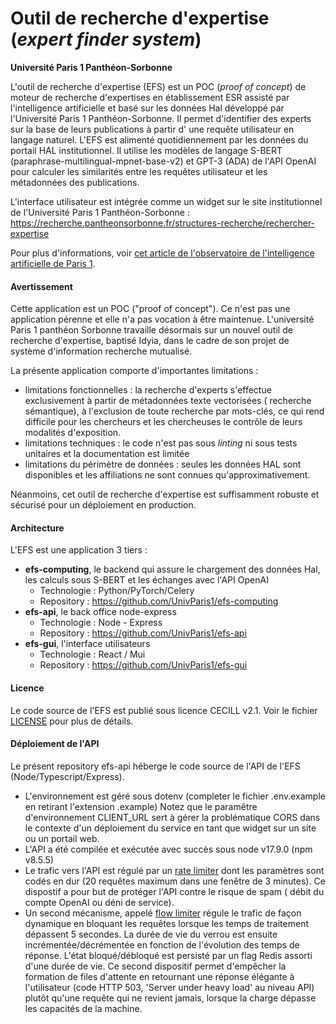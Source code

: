 # Outil de recherche d'expertise (_expert finder system_)

**Université Paris 1 Panthéon-Sorbonne**

L'outil de recherche d'expertise (EFS) est un POC (_proof of concept_) de moteur de recherche d'expertises en
établissement ESR assisté par l'intelligence artificielle et basé sur les données Hal développé par l'Université Paris 1
Panthéon-Sorbonne.
Il permet d'identifier des experts sur la base de leurs publications à partir d'
une requête utilisateur en langage naturel.
L'EFS est alimenté quotidiennement par les données du portail HAL
institutionnel. Il utilise les modèles de langage S-BERT (paraphrase-multilingual-mpnet-base-v2) et GPT-3 (ADA) de
l'API OpenAI pour calculer les similarités entre les requêtes utilisateur et les métadonnées des publications.

L'interface utilisateur est intégrée comme un widget sur le site institutionnel de l'Université Paris 1
Panthéon-Sorbonne : https://recherche.pantheonsorbonne.fr/structures-recherche/rechercher-expertise

Pour plus d'informations,
voir [cet article de l'observatoire de l'intelligence artificielle de Paris 1](https://observatoire-ia.pantheonsorbonne.fr/actualite/outil-recherche-dexpertise-base-lintelligence-artificielle-luniversite-paris-1-pantheon).

#### Avertissement

Cette application est un POC ("proof of concept"). Ce n'est pas une application pérenne et elle n'a pas vocation à être
maintenue. L'université Paris 1 panthéon Sorbonne travaille désormais sur un nouvel outil de recherche d'expertise,
baptisé Idyia, dans le cadre de son projet de système d'information recherche mutualisé.

La présente application comporte d'importantes limitations :

- limitations fonctionnelles : la recherche d'experts s'effectue exclusivement à partir de métadonnées texte
  vectorisées (
  recherche sémantique), à l'exclusion de toute recherche par mots-clés, ce qui rend difficile pour les chercheurs et
  les chercheuses le contrôle de leurs modalités d'exposition.
- limitations techniques : le code n'est pas sous _linting_ ni sous tests unitaires et la documentation est limitée
- limitations du périmètre de données : seules les données HAL sont disponibles et les affiliations ne sont connues
  qu'approximativement.

Néanmoins, cet outil de recherche d'expertise est suffisamment robuste et sécurisé pour un déploiement en production.

#### Architecture

L'EFS est une application 3 tiers :

* **efs-computing**, le backend qui assure le chargement des données Hal, les calculs sous S-BERT et les échanges avec
  l'API OpenAI
    * Technologie : Python/PyTorch/Celery
    * Repository : https://github.com/UnivParis1/efs-computing
* **efs-api**, le back office node-express
    * Technologie : Node - Express
    * Repository : https://github.com/UnivParis1/efs-api
* **efs-gui**, l'interface utilisateurs
    * Technologie : React / Mui
    * Repository : https://github.com/UnivParis1/efs-gui

#### Licence

Le code source de l'EFS est publié sous licence CECILL v2.1. Voir le fichier [LICENSE](LICENSE) pour plus de détails.

#### Déploiement de l'API

Le présent repository efs-api héberge le code source de l'API de l'EFS (Node/Typescript/Express).

* L'environnement est géré sous dotenv (completer le fichier .env.example en retirant l'extension .example)
  Notez que le paramêtre d'environnement CLIENT_URL sert à gérer la problématique CORS dans le contexte d'un déploiement
  du service en tant que widget sur un site ou un portail web.
* L'API a été compilée et exécutée avec succès sous node v17.9.0 (npm v8.5.5)
* Le trafic vers l'API
  est régulé par un [rate limiter](src/middlewares/rateLimiter.ts) dont les paramètres sont codés en dur (20 requêtes
  maximum dans une fenêtre de 3 minutes). Ce dispostif a pour but de protéger l'API contre le risque de spam (
  débit du compte OpenAI ou déni de service).
* Un second mécanisme, appelé [flow limiter](src/middlewares/flowLimiter.ts) régule le trafic de façon dynamique en
  bloquant les requêtes lorsque les temps de traitement dépassent 5 secondes. La durée de vie du verrou est ensuite
  incrémentée/décrémentée en fonction de l'évolution des temps de réponse. L'état bloqué/débloqué est persisté par un
  flag Redis assorti d'une durée de vie. Ce second dispositif permet d'empêcher la formation de files d'attente
  en retournant une réponse élégante à l'utilisateur (code HTTP 503, 'Server under heavy load' au niveau API) plutôt
  qu'une requête qui ne revient jamais, lorsque la charge dépasse les capacités de la machine.